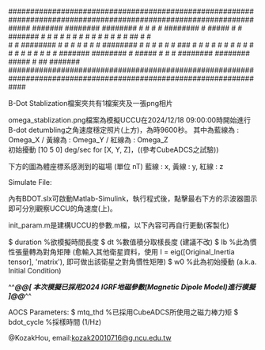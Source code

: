 #####################################################################################################################
     #######    ########  ########  #       #     #     #      ########   #         #####    #    #     #######
     #      #   #             #     #       #    # #   # #     #       #  #           #      ##   #    #      
     #      #   ########      #     #       #   #   # #   #    ########   #           #      # #  #    #    ### 
     #      #   #             #      #     #   #     #     #   #       #  #           #      #  # #    #       #
     #######    ########      #       #####   #      #      #  ########   ########  #####    #   ##     #######
####################################################################################################################



B-Dot Stablization檔案夾共有1檔案夾及一張png相片

omega_stablization.png檔案為模擬UCCU在2024/12/18 09:00:00時開始進行B-dot detumbling之角速度穩定照片(上方)，為時9600秒。
其中為藍線為 : Omega_X / 黃線為 : Omega_Y  /  紅線為 : Omega_Z   
初始擾動 [10 5 0] deg/sec for [X, Y, Z]，((參考CubeADCS之試驗))

下方的圖為體座標系感測到的磁場 (單位 nT) 藍線 : x, 黃線 : y, 紅線 : z




Simulate File:

內有BDOT.slx可啟動Matlab-Simulink，執行程式後，點擊最右下方的示波器圖示即可分別觀察UCCU的角速度(上)。


init_param.m是建構UCCU的參數.m檔，以下內容可再自行更動(客製化)

$ duration   %欲模擬時間長度
$ dt         %數值積分取樣長度 (建議不改)
$ Ib         %此為慣性張量轉為對角矩陣 (愈輸入其他衛星資料，使用 I = eig([Original_Inertia tensor], 'matrix'), 即可做出該衛星之對角慣性矩陣)
$ w0         %此為初始擾動 (a.k.a. Initial Condition)



^^***@@[ 本次模擬已採用2024 IGRF地磁參數(Magnetic Dipole Model)進行模擬 ]@@***^^


AOCS Parameters:
$ mtq_thd     %已採用CubeADCS所使用之磁力棒力矩
$ bdot_cycle  %採樣時間 (1/Hz)







@KozakHou, email:kozak20010716@g.ncu.edu.tw
